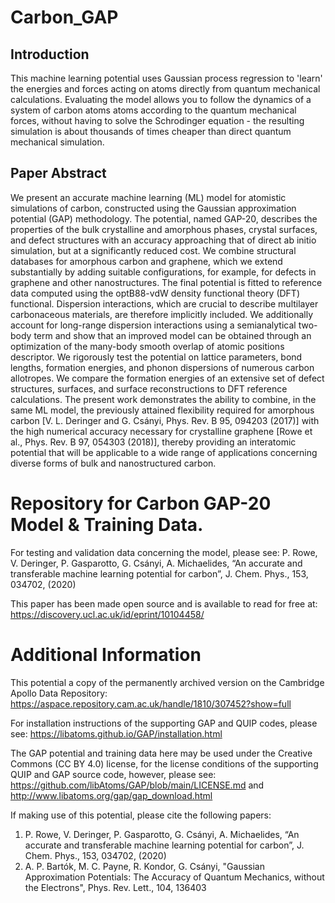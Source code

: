 # Carbon_GAP

## Introduction
This machine learning potential uses Gaussian process regression to 'learn' the energies and forces acting on atoms directly from quantum mechanical calculations. Evaluating the model allows you to follow the dynamics of a system of carbon atoms atoms according to the quantum mechanical forces, without having to solve the Schrodinger equation - the resulting simulation is about thousands of times cheaper than direct quantum mechanical simulation. 

## Paper Abstract
We present an accurate machine learning (ML) model for atomistic simulations of carbon, constructed using the Gaussian approximation potential (GAP) methodology. The potential, named GAP-20, describes the properties of the bulk crystalline and amorphous phases, crystal surfaces, and defect structures with an accuracy approaching that of direct ab initio simulation, but at a significantly reduced cost. We combine structural databases for amorphous carbon and graphene, which we extend substantially by adding suitable configurations, for example, for defects in graphene and other nanostructures. The final potential is fitted to reference data computed using the optB88-vdW density functional theory (DFT) functional. Dispersion interactions, which are crucial to describe multilayer carbonaceous materials, are therefore implicitly included. We additionally account for long-range dispersion interactions using a semianalytical two-body term and show that an improved model can be obtained through an optimization of the many-body smooth overlap of atomic positions descriptor. We rigorously test the potential on lattice parameters, bond lengths, formation energies, and phonon dispersions of numerous carbon allotropes. We compare the formation energies of an extensive set of defect structures, surfaces, and surface reconstructions to DFT reference calculations. The present work demonstrates the ability to combine, in the same ML model, the previously attained flexibility required for amorphous carbon [V. L. Deringer and G. Csányi, Phys. Rev. B 95, 094203 (2017)] with the high numerical accuracy necessary for crystalline graphene [Rowe et al., Phys. Rev. B 97, 054303 (2018)], thereby providing an interatomic potential that will be applicable to a wide range of applications concerning diverse forms of bulk and nanostructured carbon.

# Repository for Carbon GAP-20 Model &amp; Training Data. 

For testing and validation data concerning the model, please see: P. Rowe, V. Deringer, P. Gasparotto, G. Csányi, A. Michaelides, “An accurate and transferable machine learning potential for carbon”, J. Chem. Phys., 153, 034702, (2020)

This paper has been made open source and is available to read for free at: https://discovery.ucl.ac.uk/id/eprint/10104458/


# Additional Information

This potential a copy of the permanently archived version on the Cambridge Apollo Data Repository: https://aspace.repository.cam.ac.uk/handle/1810/307452?show=full

For installation instructions of the supporting GAP and QUIP codes, please see: https://libatoms.github.io/GAP/installation.html

The GAP potential and training data here may be used under the Creative Commons (CC BY 4.0) license, for the license conditions of the supporting QUIP and GAP source code, however, please see: https://github.com/libAtoms/GAP/blob/main/LICENSE.md and http://www.libatoms.org/gap/gap_download.html

If making use of this potential, please cite the following papers:

1.	P. Rowe, V. Deringer, P. Gasparotto, G. Csányi, A. Michaelides, “An accurate and transferable machine learning potential for carbon”, J. Chem. Phys., 153, 034702, (2020)
2.	A. P. Bartók, M. C. Payne, R. Kondor, G. Csányi, "Gaussian Approximation Potentials: The Accuracy of Quantum Mechanics, without the Electrons", Phys. Rev. Lett., 104, 136403
